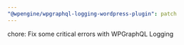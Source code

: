 ```yaml
---
"@wpengine/wpgraphql-logging-wordpress-plugin": patch
---
```


chore: Fix some critical errors with WPGraphQL Logging

